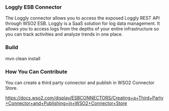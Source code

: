 ### Loggly ESB Connector

The Loggly connector allows you to access the exposed Loggly REST API through WSO2 ESB. Loggly is a SaaS solution for
log data management. It allows you to access logs from the depths of your entire infrastructure so you can track activities
and analyze trends in one place.

### Build

mvn clean install

### How You Can Contribute
You can create a third party connector and publish in WSO2 Connector Store.

https://docs.wso2.com/display/ESBCONNECTORS/Creating+a+Third+Party+Connector+and+Publishing+in+WSO2+Connector+Store